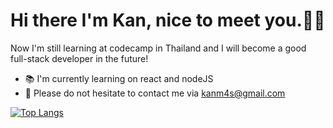 Hi there I'm Kan, nice to meet you.👋:smile:
=
Now I'm still learning at codecamp in Thailand and I will become a good full-stack developer in the future!



- :books: I'm currently learning on react and nodeJS
- :postbox: Please do not hesitate to contact me via kanm4s@gmail.com


[![Top Langs](https://github-readme-stats.vercel.app/api/top-langs/?username=kanm4s&layout=compact)](https://github.com/kanm4s/github-readme-stats)

<!--
**kanm4s/kanm4s** is a ✨ _special_ ✨ repository because its `README.md` (this file) appears on your GitHub profile.

Here are some ideas to get you started:

- 🔭 I’m currently working on ...
- 🌱 I’m currently learning ...
- 👯 I’m looking to collaborate on ...
- 🤔 I’m looking for help with ...
- 💬 Ask me about ...
- 📫 How to reach me: ...
- 😄 Pronouns: ...
- ⚡ Fun fact: ...
-->
